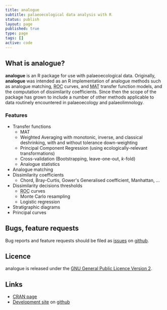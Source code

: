 ```yaml
---
title: analogue
subtitle: palaeoecological data analysis with R
status: publish
layout: page
published: true
type: page
tags: []
active: code
---
```

## What is analogue?
**analogue** is an R package for use with palaeoecological data. Originally, **analogue** was intended as an R implementation of analogue methods such as analogue matching, <acronym title="Receiver Operator Characteristic">ROC</acronym> curves, and <acronym title="Modern Analogue Technique">MAT</acronym> transfer function models, and the computation of dissimilarity coefficients. Since then the scope of the package has grown to include a number of other methods applicable to data routinely encountered in palaeoecology and palaeolimnology.

### Features

 * Transfer functions
     * MAT
     * Weighted Averaging with monotonic, inverse, and classical deshrinking, with and without tolerance down-weighting
     * Principal Component Regression (using ecologically-relevant transformations)
     * Cross-validation (Bootstrapping, leave-one-out, *k*-fold)
     * Analogue statistics
 * Analogue matching
 * Dissimilarity coefficients
     * Chord, Bray-Curtis, Gower's Generalised coefficient, Manhattan, ...
 * Dissimilarity decisions thresholds
     * <abbr title="Receiver Operator Characteristic">ROC</abbr> curves
     * Monte Carlo resampling
     * Logistic regression
 * Stratigraphic diagrams
 * Principal curves
 

## Bugs, feature requests
Bug reports and feature requests should be filed as [issues](https://github.com/gavinsimpson/analogue/issues) on [github](https://github.com).

## Licence
analogue is released under the [GNU General Public Licence Version 2](http://www.gnu.org/licenses/gpl-2.0.html).

## Links

 * [CRAN page](http://cran.r-project.org/package=analogue)
 * [Development site](https://github.com/gavinsimpson/analogue/) on [github](https://github.com)
